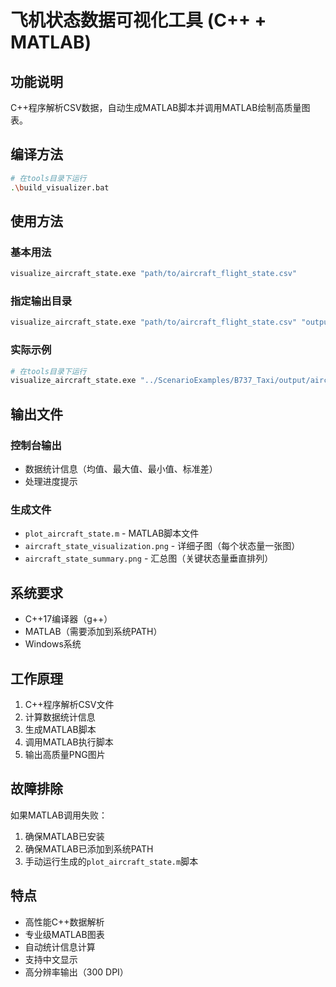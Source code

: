 # 飞机状态数据可视化工具 (C++ + MATLAB)

## 功能说明
C++程序解析CSV数据，自动生成MATLAB脚本并调用MATLAB绘制高质量图表。

## 编译方法
```bash
# 在tools目录下运行
.\build_visualizer.bat
```

## 使用方法

### 基本用法
```bash
visualize_aircraft_state.exe "path/to/aircraft_flight_state.csv"
```

### 指定输出目录
```bash
visualize_aircraft_state.exe "path/to/aircraft_flight_state.csv" "output/directory"
```

### 实际示例
```bash
# 在tools目录下运行
visualize_aircraft_state.exe "../ScenarioExamples/B737_Taxi/output/aircraft_flight_state.csv"
```

## 输出文件

### 控制台输出
- 数据统计信息（均值、最大值、最小值、标准差）
- 处理进度提示

### 生成文件
- `plot_aircraft_state.m` - MATLAB脚本文件
- `aircraft_state_visualization.png` - 详细子图（每个状态量一张图）
- `aircraft_state_summary.png` - 汇总图（关键状态量垂直排列）

## 系统要求
- C++17编译器（g++）
- MATLAB（需要添加到系统PATH）
- Windows系统

## 工作原理
1. C++程序解析CSV文件
2. 计算数据统计信息
3. 生成MATLAB脚本
4. 调用MATLAB执行脚本
5. 输出高质量PNG图片

## 故障排除
如果MATLAB调用失败：
1. 确保MATLAB已安装
2. 确保MATLAB已添加到系统PATH
3. 手动运行生成的`plot_aircraft_state.m`脚本

## 特点
- 高性能C++数据解析
- 专业级MATLAB图表
- 自动统计信息计算
- 支持中文显示
- 高分辨率输出（300 DPI）
